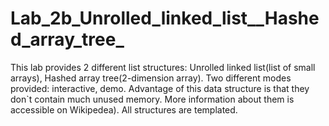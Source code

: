 # Lab_2b_Unrolled_linked_list__Hashed_array_tree_
This lab provides 2 different list structures: Unrolled linked list(list of small arrays), Hashed array tree(2-dimension array). Two different modes provided: interactive, demo.
Advantage of this data structure is that they don`t contain much unused memory. More information about them is accessible on Wikipedea).
All structures are templated.
